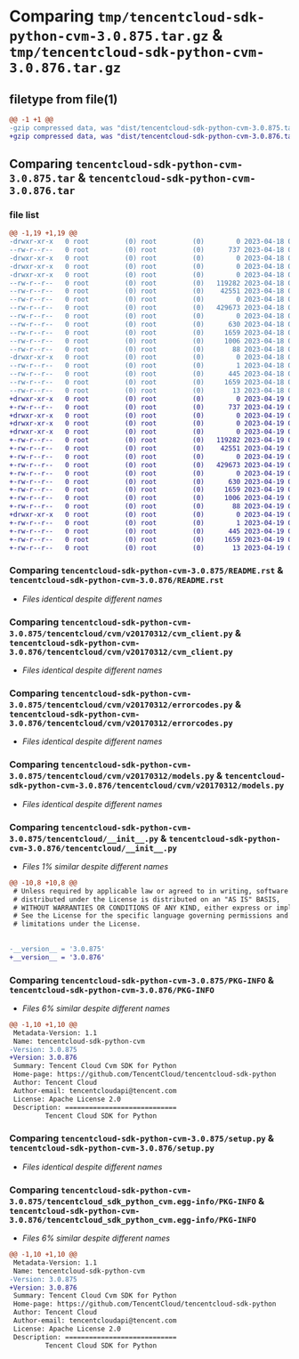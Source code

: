 # Comparing `tmp/tencentcloud-sdk-python-cvm-3.0.875.tar.gz` & `tmp/tencentcloud-sdk-python-cvm-3.0.876.tar.gz`

## filetype from file(1)

```diff
@@ -1 +1 @@
-gzip compressed data, was "dist/tencentcloud-sdk-python-cvm-3.0.875.tar", last modified: Tue Apr 18 00:29:53 2023, max compression
+gzip compressed data, was "dist/tencentcloud-sdk-python-cvm-3.0.876.tar", last modified: Wed Apr 19 00:23:11 2023, max compression
```

## Comparing `tencentcloud-sdk-python-cvm-3.0.875.tar` & `tencentcloud-sdk-python-cvm-3.0.876.tar`

### file list

```diff
@@ -1,19 +1,19 @@
-drwxr-xr-x   0 root         (0) root         (0)        0 2023-04-18 00:29:53.000000 tencentcloud-sdk-python-cvm-3.0.875/
--rw-r--r--   0 root         (0) root         (0)      737 2023-04-18 00:29:53.000000 tencentcloud-sdk-python-cvm-3.0.875/README.rst
-drwxr-xr-x   0 root         (0) root         (0)        0 2023-04-18 00:29:53.000000 tencentcloud-sdk-python-cvm-3.0.875/tencentcloud/
-drwxr-xr-x   0 root         (0) root         (0)        0 2023-04-18 00:29:53.000000 tencentcloud-sdk-python-cvm-3.0.875/tencentcloud/cvm/
-drwxr-xr-x   0 root         (0) root         (0)        0 2023-04-18 00:29:53.000000 tencentcloud-sdk-python-cvm-3.0.875/tencentcloud/cvm/v20170312/
--rw-r--r--   0 root         (0) root         (0)   119282 2023-04-18 00:29:53.000000 tencentcloud-sdk-python-cvm-3.0.875/tencentcloud/cvm/v20170312/cvm_client.py
--rw-r--r--   0 root         (0) root         (0)    42551 2023-04-18 00:29:53.000000 tencentcloud-sdk-python-cvm-3.0.875/tencentcloud/cvm/v20170312/errorcodes.py
--rw-r--r--   0 root         (0) root         (0)        0 2023-04-18 00:29:53.000000 tencentcloud-sdk-python-cvm-3.0.875/tencentcloud/cvm/v20170312/__init__.py
--rw-r--r--   0 root         (0) root         (0)   429673 2023-04-18 00:29:53.000000 tencentcloud-sdk-python-cvm-3.0.875/tencentcloud/cvm/v20170312/models.py
--rw-r--r--   0 root         (0) root         (0)        0 2023-04-18 00:29:53.000000 tencentcloud-sdk-python-cvm-3.0.875/tencentcloud/cvm/__init__.py
--rw-r--r--   0 root         (0) root         (0)      630 2023-04-18 00:29:53.000000 tencentcloud-sdk-python-cvm-3.0.875/tencentcloud/__init__.py
--rw-r--r--   0 root         (0) root         (0)     1659 2023-04-18 00:29:53.000000 tencentcloud-sdk-python-cvm-3.0.875/PKG-INFO
--rw-r--r--   0 root         (0) root         (0)     1006 2023-04-18 00:29:53.000000 tencentcloud-sdk-python-cvm-3.0.875/setup.py
--rw-r--r--   0 root         (0) root         (0)       88 2023-04-18 00:29:53.000000 tencentcloud-sdk-python-cvm-3.0.875/setup.cfg
-drwxr-xr-x   0 root         (0) root         (0)        0 2023-04-18 00:29:53.000000 tencentcloud-sdk-python-cvm-3.0.875/tencentcloud_sdk_python_cvm.egg-info/
--rw-r--r--   0 root         (0) root         (0)        1 2023-04-18 00:29:53.000000 tencentcloud-sdk-python-cvm-3.0.875/tencentcloud_sdk_python_cvm.egg-info/dependency_links.txt
--rw-r--r--   0 root         (0) root         (0)      445 2023-04-18 00:29:53.000000 tencentcloud-sdk-python-cvm-3.0.875/tencentcloud_sdk_python_cvm.egg-info/SOURCES.txt
--rw-r--r--   0 root         (0) root         (0)     1659 2023-04-18 00:29:53.000000 tencentcloud-sdk-python-cvm-3.0.875/tencentcloud_sdk_python_cvm.egg-info/PKG-INFO
--rw-r--r--   0 root         (0) root         (0)       13 2023-04-18 00:29:53.000000 tencentcloud-sdk-python-cvm-3.0.875/tencentcloud_sdk_python_cvm.egg-info/top_level.txt
+drwxr-xr-x   0 root         (0) root         (0)        0 2023-04-19 00:23:11.000000 tencentcloud-sdk-python-cvm-3.0.876/
+-rw-r--r--   0 root         (0) root         (0)      737 2023-04-19 00:23:11.000000 tencentcloud-sdk-python-cvm-3.0.876/README.rst
+drwxr-xr-x   0 root         (0) root         (0)        0 2023-04-19 00:23:11.000000 tencentcloud-sdk-python-cvm-3.0.876/tencentcloud/
+drwxr-xr-x   0 root         (0) root         (0)        0 2023-04-19 00:23:11.000000 tencentcloud-sdk-python-cvm-3.0.876/tencentcloud/cvm/
+drwxr-xr-x   0 root         (0) root         (0)        0 2023-04-19 00:23:11.000000 tencentcloud-sdk-python-cvm-3.0.876/tencentcloud/cvm/v20170312/
+-rw-r--r--   0 root         (0) root         (0)   119282 2023-04-19 00:23:11.000000 tencentcloud-sdk-python-cvm-3.0.876/tencentcloud/cvm/v20170312/cvm_client.py
+-rw-r--r--   0 root         (0) root         (0)    42551 2023-04-19 00:23:11.000000 tencentcloud-sdk-python-cvm-3.0.876/tencentcloud/cvm/v20170312/errorcodes.py
+-rw-r--r--   0 root         (0) root         (0)        0 2023-04-19 00:23:11.000000 tencentcloud-sdk-python-cvm-3.0.876/tencentcloud/cvm/v20170312/__init__.py
+-rw-r--r--   0 root         (0) root         (0)   429673 2023-04-19 00:23:11.000000 tencentcloud-sdk-python-cvm-3.0.876/tencentcloud/cvm/v20170312/models.py
+-rw-r--r--   0 root         (0) root         (0)        0 2023-04-19 00:23:11.000000 tencentcloud-sdk-python-cvm-3.0.876/tencentcloud/cvm/__init__.py
+-rw-r--r--   0 root         (0) root         (0)      630 2023-04-19 00:23:11.000000 tencentcloud-sdk-python-cvm-3.0.876/tencentcloud/__init__.py
+-rw-r--r--   0 root         (0) root         (0)     1659 2023-04-19 00:23:11.000000 tencentcloud-sdk-python-cvm-3.0.876/PKG-INFO
+-rw-r--r--   0 root         (0) root         (0)     1006 2023-04-19 00:23:11.000000 tencentcloud-sdk-python-cvm-3.0.876/setup.py
+-rw-r--r--   0 root         (0) root         (0)       88 2023-04-19 00:23:11.000000 tencentcloud-sdk-python-cvm-3.0.876/setup.cfg
+drwxr-xr-x   0 root         (0) root         (0)        0 2023-04-19 00:23:11.000000 tencentcloud-sdk-python-cvm-3.0.876/tencentcloud_sdk_python_cvm.egg-info/
+-rw-r--r--   0 root         (0) root         (0)        1 2023-04-19 00:23:11.000000 tencentcloud-sdk-python-cvm-3.0.876/tencentcloud_sdk_python_cvm.egg-info/dependency_links.txt
+-rw-r--r--   0 root         (0) root         (0)      445 2023-04-19 00:23:11.000000 tencentcloud-sdk-python-cvm-3.0.876/tencentcloud_sdk_python_cvm.egg-info/SOURCES.txt
+-rw-r--r--   0 root         (0) root         (0)     1659 2023-04-19 00:23:11.000000 tencentcloud-sdk-python-cvm-3.0.876/tencentcloud_sdk_python_cvm.egg-info/PKG-INFO
+-rw-r--r--   0 root         (0) root         (0)       13 2023-04-19 00:23:11.000000 tencentcloud-sdk-python-cvm-3.0.876/tencentcloud_sdk_python_cvm.egg-info/top_level.txt
```

### Comparing `tencentcloud-sdk-python-cvm-3.0.875/README.rst` & `tencentcloud-sdk-python-cvm-3.0.876/README.rst`

 * *Files identical despite different names*

### Comparing `tencentcloud-sdk-python-cvm-3.0.875/tencentcloud/cvm/v20170312/cvm_client.py` & `tencentcloud-sdk-python-cvm-3.0.876/tencentcloud/cvm/v20170312/cvm_client.py`

 * *Files identical despite different names*

### Comparing `tencentcloud-sdk-python-cvm-3.0.875/tencentcloud/cvm/v20170312/errorcodes.py` & `tencentcloud-sdk-python-cvm-3.0.876/tencentcloud/cvm/v20170312/errorcodes.py`

 * *Files identical despite different names*

### Comparing `tencentcloud-sdk-python-cvm-3.0.875/tencentcloud/cvm/v20170312/models.py` & `tencentcloud-sdk-python-cvm-3.0.876/tencentcloud/cvm/v20170312/models.py`

 * *Files identical despite different names*

### Comparing `tencentcloud-sdk-python-cvm-3.0.875/tencentcloud/__init__.py` & `tencentcloud-sdk-python-cvm-3.0.876/tencentcloud/__init__.py`

 * *Files 1% similar despite different names*

```diff
@@ -10,8 +10,8 @@
 # Unless required by applicable law or agreed to in writing, software
 # distributed under the License is distributed on an "AS IS" BASIS,
 # WITHOUT WARRANTIES OR CONDITIONS OF ANY KIND, either express or implied.
 # See the License for the specific language governing permissions and
 # limitations under the License.
 
 
-__version__ = '3.0.875'
+__version__ = '3.0.876'
```

### Comparing `tencentcloud-sdk-python-cvm-3.0.875/PKG-INFO` & `tencentcloud-sdk-python-cvm-3.0.876/PKG-INFO`

 * *Files 6% similar despite different names*

```diff
@@ -1,10 +1,10 @@
 Metadata-Version: 1.1
 Name: tencentcloud-sdk-python-cvm
-Version: 3.0.875
+Version: 3.0.876
 Summary: Tencent Cloud Cvm SDK for Python
 Home-page: https://github.com/TencentCloud/tencentcloud-sdk-python
 Author: Tencent Cloud
 Author-email: tencentcloudapi@tencent.com
 License: Apache License 2.0
 Description: ============================
         Tencent Cloud SDK for Python
```

### Comparing `tencentcloud-sdk-python-cvm-3.0.875/setup.py` & `tencentcloud-sdk-python-cvm-3.0.876/setup.py`

 * *Files identical despite different names*

### Comparing `tencentcloud-sdk-python-cvm-3.0.875/tencentcloud_sdk_python_cvm.egg-info/PKG-INFO` & `tencentcloud-sdk-python-cvm-3.0.876/tencentcloud_sdk_python_cvm.egg-info/PKG-INFO`

 * *Files 6% similar despite different names*

```diff
@@ -1,10 +1,10 @@
 Metadata-Version: 1.1
 Name: tencentcloud-sdk-python-cvm
-Version: 3.0.875
+Version: 3.0.876
 Summary: Tencent Cloud Cvm SDK for Python
 Home-page: https://github.com/TencentCloud/tencentcloud-sdk-python
 Author: Tencent Cloud
 Author-email: tencentcloudapi@tencent.com
 License: Apache License 2.0
 Description: ============================
         Tencent Cloud SDK for Python
```

